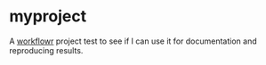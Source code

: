# myproject

A [workflowr][] project test to see if I can use it for documentation and reproducing results.

[workflowr]: https://github.com/jdblischak/workflowr
